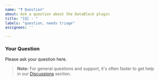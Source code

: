 ```yaml
---
name: "❓ Question"
about: Ask a question about the DataBlock plugin
title: "[Q] - "
labels: "question, needs triage"
assignees: ''

---
```


### Your Question
Please ask your question here.

> **Note:** For general questions and support, it's often faster to get help in our [Discussions](https://github.com/majd3000/datablock/discussions) section.